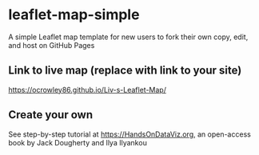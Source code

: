 # leaflet-map-simple
A simple Leaflet map template for new users to fork their own copy, edit, and host on GitHub Pages

## Link to live map (replace with link to your site)
https://ocrowley86.github.io/Liv-s-Leaflet-Map/

## Create your own
See step-by-step tutorial at https://HandsOnDataViz.org, an open-access book by Jack Dougherty and Ilya Ilyankou
